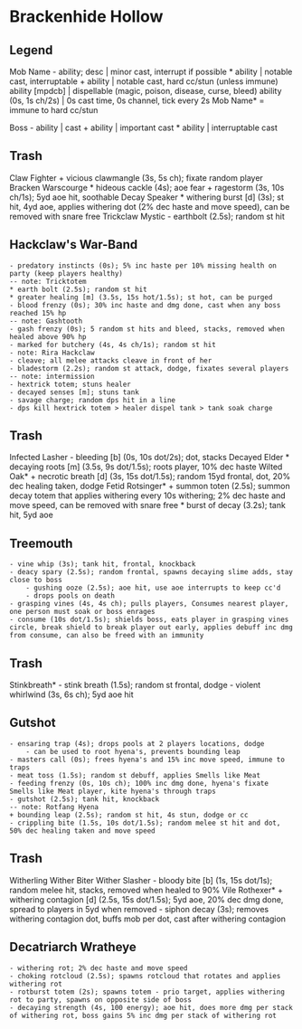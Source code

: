 # Brackenhide Hollow

## Legend
Mob Name
    - ability; desc   | minor cast, interrupt if possible
    * ability         | notable cast, interruptable
    + ability         | notable cast, hard cc/stun (unless immune)
      ability [mpdcb] | dispellable (magic, poison, disease, curse, bleed)
    ability (0s, 1s ch/2s) | 0s cast time, 0s channel, tick every 2s
Mob Name* = immune to hard cc/stun

Boss
    - ability | cast
    + ability | important cast
    * ability | interruptable cast

## Trash
Claw Fighter
    + vicious clawmangle (3s, 5s ch); fixate random player
Bracken Warscourge
    * hideous cackle (4s); aoe fear
    + ragestorm (3s, 10s ch/1s); 5yd aoe hit, soothable
Decay Speaker
    * withering burst [d] (3s); st hit, 4yd aoe, applies withering dot (2% dec haste and move speed), can be removed with snare free
Trickclaw Mystic
    - earthbolt (2.5s); random st hit

## Hackclaw's War-Band
    - predatory instincts (0s); 5% inc haste per 10% missing health on party (keep players healthy)
    -- note: Tricktotem
    * earth bolt (2.5s); random st hit
    * greater healing [m] (3.5s, 15s hot/1.5s); st hot, can be purged
    - blood frenzy (0s); 30% inc haste and dmg done, cast when any boss reached 15% hp
    -- note: Gashtooth
    - gash frenzy (0s); 5 random st hits and bleed, stacks, removed when healed above 90% hp
    - marked for butchery (4s, 4s ch/1s); random st hit
    - note: Rira Hackclaw
    - cleave; all melee attacks cleave in front of her
    - bladestorm (2.2s); random st attack, dodge, fixates several players
    -- note: intermission
    - hextrick totem; stuns healer
    - decayed senses [m]; stuns tank
    - savage charge; random dps hit in a line
    - dps kill hextrick totem > healer dispel tank > tank soak charge

## Trash
Infected Lasher
    - bleeding [b] (0s, 10s dot/2s); dot, stacks
Decayed Elder
    * decaying roots [m] (3.5s, 9s dot/1.5s); roots player, 10% dec haste
Wilted Oak*
    + necrotic breath [d] (3s, 15s dot/1.5s); random 15yd frontal, dot, 20% dec healing taken, dodge
Fetid Rotsinger*
    + summon toten (2.5s); summon decay totem that applies withering every 10s
        withering; 2% dec haste and move speed, can be removed with snare free
    * burst of decay (3.2s); tank hit, 5yd aoe

## Treemouth
    - vine whip (3s); tank hit, frontal, knockback
    - deacy spary (2.5s); random frontal, spawns decaying slime adds, stay close to boss
        - gushing ooze (2.5s); aoe hit, use aoe interrupts to keep cc'd
        - drops pools on death
    - grasping vines (4s, 4s ch); pulls players, Consumes nearest player, one person must soak or boss enrages
    - consume (10s dot/1.5s); shields boss, eats player in grasping vines circle, break shield to break player out early, applies debuff inc dmg from consume, can also be freed with an immunity

## Trash
Stinkbreath*
    - stink breath (1.5s); random st frontal, dodge
    - violent whirlwind (3s, 6s ch); 5yd aoe hit

## Gutshot
    - ensaring trap (4s); drops pools at 2 players locations, dodge
        - can be used to root hyena's, prevents bounding leap
    - masters call (0s); frees hyena's and 15% inc move speed, immune to traps
    - meat toss (1.5s); random st debuff, applies Smells like Meat
    - feeding frenzy (0s, 10s ch); 100% inc dmg done, hyena's fixate Smells like Meat player, kite hyena's through traps
    - gutshot (2.5s); tank hit, knockback
    -- note: Rotfang Hyena
    + bounding leap (2.5s); random st hit, 4s stun, dodge or cc
    - crippling bite (1.5s, 10s dot/1.5s); random melee st hit and dot, 50% dec healing taken and move speed

## Trash
Witherling
Wither Biter
Wither Slasher
    - bloody bite [b] (1s, 15s dot/1s); random melee hit, stacks, removed when healed to 90%
Vile Rothexer*
    + withering contagion [d] (2.5s, 15s dot/1.5s); 5yd aoe, 20% dec dmg done, spread to players in 5yd when removed
    - siphon decay (3s); removes withering contagion dot, buffs mob per dot, cast after withering contagion

## Decatriarch Wratheye
    - withering rot; 2% dec haste and move speed
    - choking rotcloud (2.5s); spawns rotcloud that rotates and applies withering rot
    - rotburst totem (2s); spawns totem - prio target, applies withering rot to party, spawns on opposite side of boss
    - decaying strength (4s, 100 energy); aoe hit, does more dmg per stack of withering rot, boss gains 5% inc dmg per stack of withering rot
